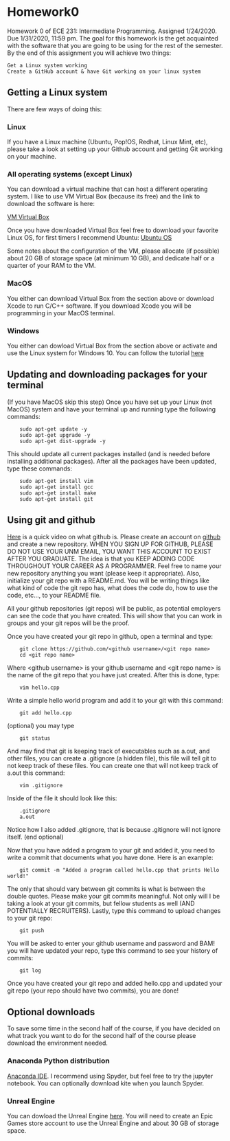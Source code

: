 # Homework0
Homework 0 of ECE 231: Intermediate Programming. Assigned 1/24/2020. Due 1/31/2020, 11:59 pm.
The goal for this homework is the get acquainted with the software that you are going to be using for the rest of the semester. By the end of this assignment you will achieve two things:

    Get a Linux system working
    Create a GitHub account & have Git working on your linux system
  
  
## Getting a Linux system
There are few ways of doing this:
### Linux
If you have a Linux machine (Ubuntu, Pop!OS, Redhat, Linux Mint, etc), please take a look at setting up your Github account and getting Git working on your machine.
### All operating systems (except Linux)
You can download a virtual machine that can host a different operating system. I like to use VM Virtual Box (because its free) and the link to download the software is here:

[VM Virtual Box](https://www.virtualbox.org/wiki/Downloads)

Once you have downloaded Virtual Box feel free to download your favorite Linux OS, for first timers I recommend Ubuntu:
[Ubuntu OS](https://ubuntu.com/download)

Some notes about the configuration of the VM, please allocate (if possible) about 20 GB of storage space (at minimum 10 GB), and dedicate half or a quarter of your RAM to the VM.
### MacOS
You either can download Virtual Box from the section above or download Xcode to run C/C++ software. If you download Xcode you will be programming in your MacOS terminal.

### Windows
You either can dowload Virtual Box from the section above or activate and use the Linux system for Windows 10. You can follow the tutorial [here](https://www.maketecheasier.com/install-linux-subsystem-for-windows10/)

## Updating and downloading packages for your terminal
(If you have MacOS skip this step)
Once you have set up your Linux (not MacOS) system and have your terminal up and running type the following commands:

        sudo apt-get update -y
        sudo apt-get upgrade -y
        sudo apt-get dist-upgrade -y

This should update all current packages installed (and is needed before installing additional packages). After all the packages have been updated, type these commands:

        sudo apt-get install vim
        sudo apt-get install gcc
        sudo apt-get install make
        sudo apt-get install git

## Using git and github
[Here](https://www.youtube.com/watch?v=w3jLJU7DT5E) is a quick video on what github is. Please create an account on [github](https://github.com/) and create a new repository. WHEN YOU SIGN UP FOR GITHUB, PLEASE DO NOT USE YOUR UNM EMAIL, YOU WANT THIS ACCOUNT TO EXIST AFTER YOU GRADUATE. The idea is that you KEEP ADDING CODE THROUGHOUT YOUR CAREER AS A PROGRAMMER. Feel free to name your new repository anything you want (please keep it appropriate). Also, initialize your git repo with a README.md. You will be writing things like what kind of code the git repo has, what does the code do, how to use the code, etc..., to your README file. 

All your github repositories (git repos) will be public, as potential employers can see the code that you have created. This will show that you can work in groups and your git repos will be the proof.

Once you have created your git repo in github, open a terminal and type:
    
        git clone https://github.com/<github username>/<git repo name>
        cd <git repo name>

Where \<github username\> is your github username and \<git repo name\> is the name of the git repo that you have just created. After this is done, type:

        vim hello.cpp
        
Write a simple hello world program and add it to your git with this command:

        git add hello.cpp
        
(optional) you may type

        git status
        
And may find that git is keeping track of executables such as a.out, and other files, you can create a .gitignore (a hidden file), this file will tell git to not keep track of these files. You can create one that will not keep track of a.out this command:

        vim .gitignore
        
Inside of the file it should look like this:
        
        .gitignore
        a.out
        
Notice how I also added .gitignore, that is because .gitignore will not ignore itself.
(end optional)

Now that you have added a program to your git and added it, you need to write a commit that documents what you have done. Here is an example:

        git commit -m "Added a program called hello.cpp that prints Hello world!"
        
The only that should vary between git commits is what is between the double quotes. Please make your git commits meaningful. Not only will I be taking a look at your git commits, but fellow students as well (AND POTENTIALLY RECRUITERS). Lastly, type this command to upload changes to your git repo:

        git push
        
You will be asked to enter your github username and password and BAM! you will have updated your repo, type this command to see your history of commits:
    
        git log
        
Once you have created your git repo and added hello.cpp and updated your git repo (your repo should have two commits), you are done! 
## Optional downloads
To save some time in the second half of the course, if you have decided on what track you want to do for the second half of the course please download the environment needed.
### Anaconda Python distribution
[Anaconda IDE](https://www.anaconda.com/distribution/). I recommend using Spyder, but feel free to try the jupyter notebook. You can optionally download kite when you launch Spyder.
### Unreal Engine
You can dowload the Unreal Engine [here](https://www.unrealengine.com/). You will need to create an Epic Games store account to use the Unreal Engine and about 30 GB of storage space.

